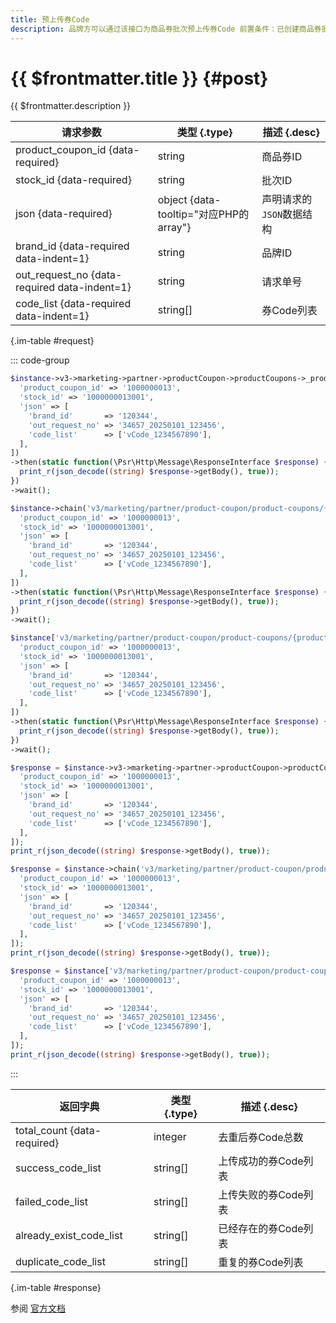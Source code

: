 ```yaml
---
title: 预上传券Code
description: 品牌方可以通过该接口为商品券批次预上传券Code 前置条件：已创建商品券批次，商品券批次的 coupon_code_mode 配置为 UPLOAD
---
```


# {{ $frontmatter.title }} {#post}

{{ $frontmatter.description }}

| 请求参数 | 类型 {.type} | 描述 {.desc}
| --- | --- | ---
| product_coupon_id {data-required} | string | 商品券ID
| stock_id {data-required} | string | 批次ID
| json {data-required} | object {data-tooltip="对应PHP的array"} | 声明请求的`JSON`数据结构
| brand_id {data-required data-indent=1} | string | 品牌ID
| out_request_no {data-required data-indent=1} | string | 请求单号
| code_list {data-required data-indent=1} | string[] | 券Code列表

{.im-table #request}

::: code-group

```php [异步纯链式]
$instance->v3->marketing->partner->productCoupon->productCoupons->_product_coupon_id_->stocks->_stock_id_->uploadCouponCodes->postAsync([
  'product_coupon_id' => '1000000013',
  'stock_id' => '1000000013001',
  'json' => [
    'brand_id'       => '120344',
    'out_request_no' => '34657_20250101_123456',
    'code_list'      => ['vCode_1234567890'],
  ],
])
->then(static function(\Psr\Http\Message\ResponseInterface $response) {
  print_r(json_decode((string) $response->getBody(), true));
})
->wait();
```

```php [异步声明式]
$instance->chain('v3/marketing/partner/product-coupon/product-coupons/{product_coupon_id}/stocks/{stock_id}/upload-coupon-codes')->postAsync([
  'product_coupon_id' => '1000000013',
  'stock_id' => '1000000013001',
  'json' => [
    'brand_id'       => '120344',
    'out_request_no' => '34657_20250101_123456',
    'code_list'      => ['vCode_1234567890'],
  ],
])
->then(static function(\Psr\Http\Message\ResponseInterface $response) {
  print_r(json_decode((string) $response->getBody(), true));
})
->wait();
```

```php [异步属性式]
$instance['v3/marketing/partner/product-coupon/product-coupons/{product_coupon_id}/stocks/{stock_id}/upload-coupon-codes']->postAsync([
  'product_coupon_id' => '1000000013',
  'stock_id' => '1000000013001',
  'json' => [
    'brand_id'       => '120344',
    'out_request_no' => '34657_20250101_123456',
    'code_list'      => ['vCode_1234567890'],
  ],
])
->then(static function(\Psr\Http\Message\ResponseInterface $response) {
  print_r(json_decode((string) $response->getBody(), true));
})
->wait();
```

```php [同步纯链式]
$response = $instance->v3->marketing->partner->productCoupon->productCoupons->_product_coupon_id_->stocks->_stock_id_->uploadCouponCodes->post([
  'product_coupon_id' => '1000000013',
  'stock_id' => '1000000013001',
  'json' => [
    'brand_id'       => '120344',
    'out_request_no' => '34657_20250101_123456',
    'code_list'      => ['vCode_1234567890'],
  ],
]);
print_r(json_decode((string) $response->getBody(), true));
```

```php [同步声明式]
$response = $instance->chain('v3/marketing/partner/product-coupon/product-coupons/{product_coupon_id}/stocks/{stock_id}/upload-coupon-codes')->post([
  'product_coupon_id' => '1000000013',
  'stock_id' => '1000000013001',
  'json' => [
    'brand_id'       => '120344',
    'out_request_no' => '34657_20250101_123456',
    'code_list'      => ['vCode_1234567890'],
  ],
]);
print_r(json_decode((string) $response->getBody(), true));
```

```php [同步属性式]
$response = $instance['v3/marketing/partner/product-coupon/product-coupons/{product_coupon_id}/stocks/{stock_id}/upload-coupon-codes']->post([
  'product_coupon_id' => '1000000013',
  'stock_id' => '1000000013001',
  'json' => [
    'brand_id'       => '120344',
    'out_request_no' => '34657_20250101_123456',
    'code_list'      => ['vCode_1234567890'],
  ],
]);
print_r(json_decode((string) $response->getBody(), true));
```

:::

| 返回字典 | 类型 {.type} | 描述 {.desc}
| --- | --- | ---
| total_count {data-required} | integer | 去重后券Code总数
| success_code_list | string[] | 上传成功的券Code列表
| failed_code_list | string[] | 上传失败的券Code列表
| already_exist_code_list | string[] | 已经存在的券Code列表
| duplicate_code_list | string[] | 重复的券Code列表

{.im-table #response}

参阅 [官方文档](https://pay.weixin.qq.com/doc/v3/partner/4015781572)
